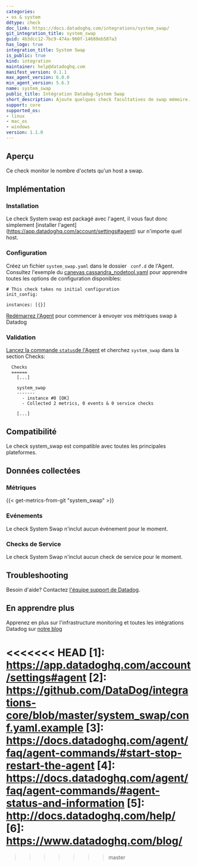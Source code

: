 ```yaml
---
categories:
- os & system
ddtype: check
doc_link: https://docs.datadoghq.com/integrations/system_swap/
git_integration_title: system_swap
guid: 4b3dcc12-7bc9-474a-960f-14680eb587a3
has_logo: true
integration_title: System Swap
is_public: true
kind: integration
maintainer: help@datadoghq.com
manifest_version: 0.1.1
max_agent_version: 6.0.0
min_agent_version: 5.6.3
name: system_swap
public_title: Intégration Datadog-System Swap
short_description: Ajoute quelques check facultatives de swap mémoire.
support: core
supported_os:
- linux
- mac_os
- windows
version: 1.1.0
---
```


## Aperçu

Ce check monitor le nombre d'octets qu'un host a swap.

## Implémentation
### Installation

Le check System swap est packagé avec l'agent, il vous faut donc simplement [installer l'agent] (https://app.datadoghq.com/account/settings#agent) sur n'importe quel host.

### Configuration

Créez un fichier `system_swap.yaml` dans le dossier ` conf.d` de l'Agent. Consultez l'exemple du [canevas cassandra_nodetool.yaml](https://github.com/DataDog/integrations-core/blob/master/system_swap/conf.yaml.example) pour apprendre toutes les options de configuration disponibles:

```
# This check takes no initial configuration
init_config:

instances: [{}]
```

[Redémarrez l'Agent](https://docs.datadoghq.com/agent/faq/agent-commands/#start-stop-restart-the-agent) pour commencer à envoyer vos métriques swap à Datadog

### Validation

[Lancez la commande `status`de l'Agent](https://docs.datadoghq.com/agent/faq/agent-commands/#agent-status-and-information) et cherchez `system_swap` dans la section Checks:

```
  Checks
  ======
    [...]

    system_swap
    -------
      - instance #0 [OK]
      - Collected 2 metrics, 0 events & 0 service checks

    [...]
```

## Compatibilité

Le check system_swap est compatible avec toutes les principales plateformes.

## Données collectées
### Métriques
{{< get-metrics-from-git "system_swap" >}}

### Evénements
Le check System Swap n'inclut aucun événement pour le moment.

### Checks de Service
Le check System Swap n'inclut aucun check de service pour le moment.

## Troubleshooting
Besoin d'aide? Contactez  [l'équipe support de Datadog](http://docs.datadoghq.com/help/).

## En apprendre plus
Apprenez en plus sur l'infrastructure monitoring et toutes les intégrations Datadog sur [notre blog](https://www.datadoghq.com/blog/)

<<<<<<< HEAD
[1]: https://app.datadoghq.com/account/settings#agent
[2]: https://github.com/DataDog/integrations-core/blob/master/system_swap/conf.yaml.example
[3]: https://docs.datadoghq.com/agent/faq/agent-commands/#start-stop-restart-the-agent
[4]: https://docs.datadoghq.com/agent/faq/agent-commands/#agent-status-and-information
[5]: http://docs.datadoghq.com/help/
[6]: https://www.datadoghq.com/blog/
=======
>>>>>>> master
